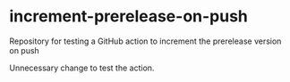 # increment-prerelease-on-push
Repository for testing a GitHub action to increment the prerelease version on push

Unnecessary change to test the action.